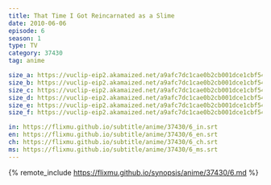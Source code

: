 ```yaml
---
title: That Time I Got Reincarnated as a Slime
date: 2010-06-06
episode: 6
season: 1
type: TV
category: 37430
tag: anime

size_a: https://vuclip-eip2.akamaized.net/a9afc7dc1cae0b2cb001dce1cbf540cd/vp63207_V20210323042658/hlsc_e2931_2.m3u8
size_b: https://vuclip-eip2.akamaized.net/a9afc7dc1cae0b2cb001dce1cbf540cd/vp63207_V20210323042658/hlsc_e2931_3.m3u8
size_c: https://vuclip-eip2.akamaized.net/a9afc7dc1cae0b2cb001dce1cbf540cd/vp63207_V20210323042658/hlsc_e2931_4.m3u8
size_d: https://vuclip-eip2.akamaized.net/a9afc7dc1cae0b2cb001dce1cbf540cd/vp63207_V20210323042658/hlsc_e2931_5.m3u8
size_e: https://vuclip-eip2.akamaized.net/a9afc7dc1cae0b2cb001dce1cbf540cd/vp63207_V20210323042658/hlsc_e2931_6.m3u8
size_f: https://vuclip-eip2.akamaized.net/a9afc7dc1cae0b2cb001dce1cbf540cd/vp63207_V20210323042658/hlsc_e2931_7.m3u8

in: https://flixmu.github.io/subtitle/anime/37430/6_in.srt
en: https://flixmu.github.io/subtitle/anime/37430/6_en.srt
ch: https://flixmu.github.io/subtitle/anime/37430/6_ch.srt
ms: https://flixmu.github.io/subtitle/anime/37430/6_ms.srt
---
```

{% remote_include https://flixmu.github.io/synopsis/anime/37430/6.md %}
